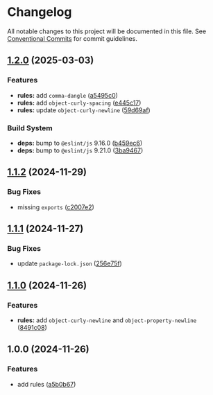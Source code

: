 # Changelog

All notable changes to this project will be documented in this file. See [Conventional Commits](https://conventionalcommits.org) for commit guidelines.

## [1.2.0](https://github.com/front-factory/eslint-config/compare/v1.1.2...v1.2.0) (2025-03-03)

### Features

* **rules:** add `comma-dangle` ([a5495c0](https://github.com/front-factory/eslint-config/commit/a5495c03d23455334241fe55cceb14276f87a78b))
* **rules:** add `object-curly-spacing` ([e445c17](https://github.com/front-factory/eslint-config/commit/e445c17e77e3de7081d1b8d0e34fd64bf5a1a1c5))
* **rules:** update `object-curly-newline` ([59d69af](https://github.com/front-factory/eslint-config/commit/59d69afa5042cfe0ee9822b262ca3b3726a0eb91))

### Build System

* **deps:** bump to `@eslint/js` 9.16.0 ([b459ec6](https://github.com/front-factory/eslint-config/commit/b459ec6fe133db2ce1f0ce39ab94dab98e1bd912))
* **deps:** bump to `@eslint/js` 9.21.0 ([3ba9467](https://github.com/front-factory/eslint-config/commit/3ba94676f759a51d5f4f2f4dc26034bdec126940))

## [1.1.2](https://github.com/front-factory/eslint-config/compare/v1.1.1...v1.1.2) (2024-11-29)

### Bug Fixes

* missing `exports` ([c2007e2](https://github.com/front-factory/eslint-config/commit/c2007e25ade1cb319ae7b233b28bbfb448f27f70))

## [1.1.1](https://github.com/front-factory/eslint-config/compare/v1.1.0...v1.1.1) (2024-11-27)

### Bug Fixes

* update `package-lock.json` ([256e75f](https://github.com/front-factory/eslint-config/commit/256e75f01df0aea334d96100bad2712bd7bed1db))

## [1.1.0](https://github.com/front-factory/eslint-config/compare/v1.0.0...v1.1.0) (2024-11-26)

### Features

* **rules:** add `object-curly-newline` and `object-property-newline` ([8491c08](https://github.com/front-factory/eslint-config/commit/8491c084405dc92539f5844f3b6744265345c20f))

## 1.0.0 (2024-11-26)

### Features

* add rules ([a5b0b67](https://github.com/front-factory/eslint-config/commit/a5b0b67ec46a37a394f083a334cfccf8c09cbc0c))
